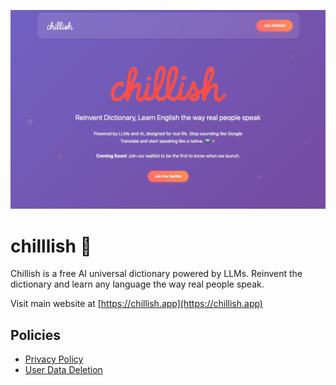 ![Chillish free dictionary landing page](./landing-page.jpeg)

# chilllish 📕
Chillish is a free AI universal dictionary powered by LLMs. Reinvent the dictionary and learn any language the way real people speak.

Visit main website at [https://chillish.app](https://chillish.app)

## Policies
- [Privacy Policy](./privacy.html)
- [User Data Deletion](./data-deletion.html)

